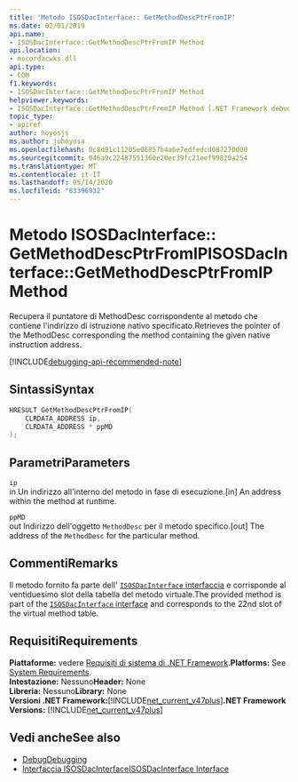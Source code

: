 ```yaml
---
title: 'Metodo ISOSDacInterface:: GetMethodDescPtrFromIP'
ms.date: 02/01/2019
api.name:
- ISOSDacInterface::GetMethodDescPtrFromIP Method
api.location:
- mscordacwks.dll
api.type:
- COM
f1.keywords:
- ISOSDacInterface::GetMethodDescPtrFromIP Method
helpviewer.keywords:
- ISOSDacInterface::GetMethodDescPtrFromIP Method [.NET Framework debugging]
topic_type:
- apiref
author: hoyosjs
ms.author: juhoyosa
ms.openlocfilehash: 0c8d91c11205e06857b4a6e7edfedcd087270d00
ms.sourcegitcommit: 046a9c22487551360e20ec39fc21eef99820a254
ms.translationtype: MT
ms.contentlocale: it-IT
ms.lasthandoff: 05/14/2020
ms.locfileid: "83396932"
---
```

# <a name="isosdacinterfacegetmethoddescptrfromip-method"></a><span data-ttu-id="7ff6d-102">Metodo ISOSDacInterface:: GetMethodDescPtrFromIP</span><span class="sxs-lookup"><span data-stu-id="7ff6d-102">ISOSDacInterface::GetMethodDescPtrFromIP Method</span></span>

<span data-ttu-id="7ff6d-103">Recupera il puntatore di MethodDesc corrispondente al metodo che contiene l'indirizzo di istruzione nativo specificato.</span><span class="sxs-lookup"><span data-stu-id="7ff6d-103">Retrieves the pointer of the MethodDesc corresponding the method containing the given native instruction address.</span></span>

[!INCLUDE[debugging-api-recommended-note](../../../../includes/debugging-api-recommended-note.md)]

## <a name="syntax"></a><span data-ttu-id="7ff6d-104">Sintassi</span><span class="sxs-lookup"><span data-stu-id="7ff6d-104">Syntax</span></span>

```cpp
HRESULT GetMethodDescPtrFromIP(
    CLRDATA_ADDRESS ip,
    CLRDATA_ADDRESS * ppMD
);
```

## <a name="parameters"></a><span data-ttu-id="7ff6d-105">Parametri</span><span class="sxs-lookup"><span data-stu-id="7ff6d-105">Parameters</span></span>

`ip`\
<span data-ttu-id="7ff6d-106">in Un indirizzo all'interno del metodo in fase di esecuzione.</span><span class="sxs-lookup"><span data-stu-id="7ff6d-106">[in] An address within the method at runtime.</span></span>

`ppMD`\
<span data-ttu-id="7ff6d-107">out Indirizzo dell'oggetto `MethodDesc` per il metodo specifico.</span><span class="sxs-lookup"><span data-stu-id="7ff6d-107">[out] The address of the `MethodDesc` for the particular method.</span></span>

## <a name="remarks"></a><span data-ttu-id="7ff6d-108">Commenti</span><span class="sxs-lookup"><span data-stu-id="7ff6d-108">Remarks</span></span>

<span data-ttu-id="7ff6d-109">Il metodo fornito fa parte dell' [ `ISOSDacInterface` interfaccia](isosdacinterface-interface.md) e corrisponde al ventiduesimo slot della tabella del metodo virtuale.</span><span class="sxs-lookup"><span data-stu-id="7ff6d-109">The provided method is part of the [`ISOSDacInterface` interface](isosdacinterface-interface.md) and corresponds to the 22nd slot of the virtual method table.</span></span>

## <a name="requirements"></a><span data-ttu-id="7ff6d-110">Requisiti</span><span class="sxs-lookup"><span data-stu-id="7ff6d-110">Requirements</span></span>

<span data-ttu-id="7ff6d-111">**Piattaforme:** vedere [Requisiti di sistema di .NET Framework](../../../../docs/framework/get-started/system-requirements.md).</span><span class="sxs-lookup"><span data-stu-id="7ff6d-111">**Platforms:** See [System Requirements](../../../../docs/framework/get-started/system-requirements.md).</span></span>  
<span data-ttu-id="7ff6d-112">**Intestazione:** Nessuno</span><span class="sxs-lookup"><span data-stu-id="7ff6d-112">**Header:** None</span></span>  
<span data-ttu-id="7ff6d-113">**Libreria:** Nessuno</span><span class="sxs-lookup"><span data-stu-id="7ff6d-113">**Library:** None</span></span>  
<span data-ttu-id="7ff6d-114">**Versioni .NET Framework:**[!INCLUDE[net_current_v47plus](../../../../includes/net-current-v47plus.md)]</span><span class="sxs-lookup"><span data-stu-id="7ff6d-114">**.NET Framework Versions:** [!INCLUDE[net_current_v47plus](../../../../includes/net-current-v47plus.md)]</span></span>  

## <a name="see-also"></a><span data-ttu-id="7ff6d-115">Vedi anche</span><span class="sxs-lookup"><span data-stu-id="7ff6d-115">See also</span></span>

- [<span data-ttu-id="7ff6d-116">Debug</span><span class="sxs-lookup"><span data-stu-id="7ff6d-116">Debugging</span></span>](index.md)
- [<span data-ttu-id="7ff6d-117">Interfaccia ISOSDacInterface</span><span class="sxs-lookup"><span data-stu-id="7ff6d-117">ISOSDacInterface Interface</span></span>](isosdacinterface-interface.md)
